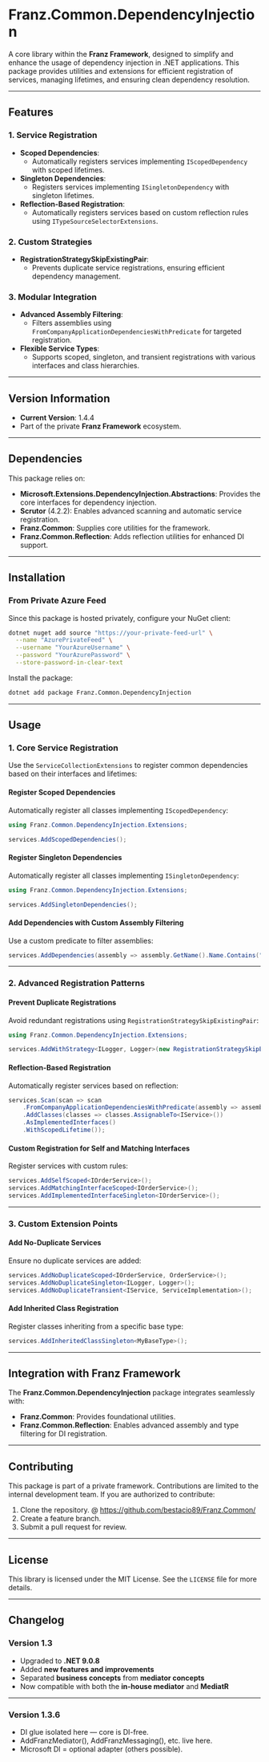 ﻿# **Franz.Common.DependencyInjection**

A core library within the **Franz Framework**, designed to simplify and enhance the usage of dependency injection in .NET applications. This package provides utilities and extensions for efficient registration of services, managing lifetimes, and ensuring clean dependency resolution.

---

## **Features**

### **1. Service Registration**
- **Scoped Dependencies**:
  - Automatically registers services implementing `IScopedDependency` with scoped lifetimes.
- **Singleton Dependencies**:
  - Registers services implementing `ISingletonDependency` with singleton lifetimes.
- **Reflection-Based Registration**:
  - Automatically registers services based on custom reflection rules using `ITypeSourceSelectorExtensions`.

### **2. Custom Strategies**
- **RegistrationStrategySkipExistingPair**:
  - Prevents duplicate service registrations, ensuring efficient dependency management.

### **3. Modular Integration**
- **Advanced Assembly Filtering**:
  - Filters assemblies using `FromCompanyApplicationDependenciesWithPredicate` for targeted registration.
- **Flexible Service Types**:
  - Supports scoped, singleton, and transient registrations with various interfaces and class hierarchies.

---

## **Version Information**

- **Current Version**: 1.4.4
- Part of the private **Franz Framework** ecosystem.

---

## **Dependencies**

This package relies on:
- **Microsoft.Extensions.DependencyInjection.Abstractions**:
  Provides the core interfaces for dependency injection.
- **Scrutor** (4.2.2):
  Enables advanced scanning and automatic service registration.
- **Franz.Common**:
  Supplies core utilities for the framework.
- **Franz.Common.Reflection**:
  Adds reflection utilities for enhanced DI support.

---

## **Installation**

### **From Private Azure Feed**
Since this package is hosted privately, configure your NuGet client:

```bash
dotnet nuget add source "https://your-private-feed-url" \
  --name "AzurePrivateFeed" \
  --username "YourAzureUsername" \
  --password "YourAzurePassword" \
  --store-password-in-clear-text
```

Install the package:

```bash
dotnet add package Franz.Common.DependencyInjection  
```

---

## **Usage**

### **1. Core Service Registration**

Use the `ServiceCollectionExtensions` to register common dependencies based on their interfaces and lifetimes:

#### Register Scoped Dependencies
Automatically register all classes implementing `IScopedDependency`:
```csharp
using Franz.Common.DependencyInjection.Extensions;

services.AddScopedDependencies();
```

#### Register Singleton Dependencies
Automatically register all classes implementing `ISingletonDependency`:
```csharp
using Franz.Common.DependencyInjection.Extensions;

services.AddSingletonDependencies();
```

#### Add Dependencies with Custom Assembly Filtering
Use a custom predicate to filter assemblies:
```csharp
services.AddDependencies(assembly => assembly.GetName().Name.Contains("MyApp"));
```

---

### **2. Advanced Registration Patterns**

#### Prevent Duplicate Registrations
Avoid redundant registrations using `RegistrationStrategySkipExistingPair`:
```csharp
using Franz.Common.DependencyInjection.Extensions;

services.AddWithStrategy<ILogger, Logger>(new RegistrationStrategySkipExistingPair());
```

#### Reflection-Based Registration
Automatically register services based on reflection:
```csharp
services.Scan(scan => scan
    .FromCompanyApplicationDependenciesWithPredicate(assembly => assembly.GetName().Name.StartsWith("MyCompany"))
    .AddClasses(classes => classes.AssignableTo<IService>())
    .AsImplementedInterfaces()
    .WithScopedLifetime());
```

#### Custom Registration for Self and Matching Interfaces
Register services with custom rules:
```csharp
services.AddSelfScoped<IOrderService>();
services.AddMatchingInterfaceScoped<IOrderService>();
services.AddImplementedInterfaceSingleton<IOrderService>();
```

---

### **3. Custom Extension Points**

#### Add No-Duplicate Services
Ensure no duplicate services are added:
```csharp
services.AddNoDuplicateScoped<IOrderService, OrderService>();
services.AddNoDuplicateSingleton<ILogger, Logger>();
services.AddNoDuplicateTransient<IService, ServiceImplementation>();
```

#### Add Inherited Class Registration
Register classes inheriting from a specific base type:
```csharp
services.AddInheritedClassSingleton<MyBaseType>();
```

---

## **Integration with Franz Framework**

The **Franz.Common.DependencyInjection** package integrates seamlessly with:
- **Franz.Common**:
  Provides foundational utilities.
- **Franz.Common.Reflection**:
  Enables advanced assembly and type filtering for DI registration.

---

## **Contributing**

This package is part of a private framework. Contributions are limited to the internal development team. If you are authorized to contribute:
1. Clone the repository. @ https://github.com/bestacio89/Franz.Common/
2. Create a feature branch.
3. Submit a pull request for review.

---

## **License**

This library is licensed under the MIT License. See the `LICENSE` file for more details.

---

## **Changelog**


### Version 1.3
- Upgraded to **.NET 9.0.8**
- Added **new features and improvements**
- Separated **business concepts** from **mediator concepts**
- Now compatible with both the **in-house mediator** and **MediatR**

---

### Version 1.3.6

- DI glue isolated here — core is DI-free.
- AddFranzMediator(), AddFranzMessaging(), etc. live here.
- Microsoft DI = optional adapter (others possible).